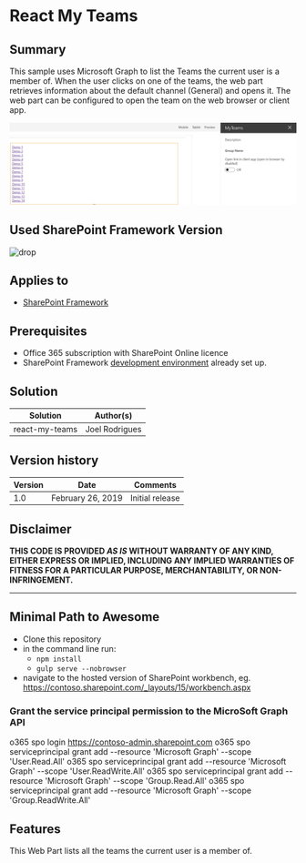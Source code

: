 # React My Teams

## Summary

This sample uses Microsoft Graph to list the Teams the current user is a member of. When the user clicks on one of the teams, the web part retrieves information about the default channel (General) and opens it.
The web part can be configured to open the team on the web browser or client app.

![Demo](./assets/Preview.png)

## Used SharePoint Framework Version

![drop](https://img.shields.io/badge/drop-1.7.1-green.svg)

## Applies to

- [SharePoint Framework](https:/dev.office.com/sharepoint)

## Prerequisites

- Office 365 subscription with SharePoint Online licence
- SharePoint Framework [development environment](https://dev.office.com/sharepoint/docs/spfx/set-up-your-development-environment) already set up.

## Solution

| Solution       | Author(s)      |
| -------------- | -------------- |
| react-my-teams | Joel Rodrigues |

## Version history

| Version | Date              | Comments        |
| ------- | ----------------- | --------------- |
| 1.0     | February 26, 2019 | Initial release |

## Disclaimer

**THIS CODE IS PROVIDED _AS IS_ WITHOUT WARRANTY OF ANY KIND, EITHER EXPRESS OR IMPLIED, INCLUDING ANY IMPLIED WARRANTIES OF FITNESS FOR A PARTICULAR PURPOSE, MERCHANTABILITY, OR NON-INFRINGEMENT.**

---

## Minimal Path to Awesome

- Clone this repository
- in the command line run:
  - `npm install`
  - `gulp serve --nobrowser`
- navigate to the hosted version of SharePoint workbench, eg. https://contoso.sharepoint.com/_layouts/15/workbench.aspx

### Grant the service principal permission to the MicroSoft Graph API

o365 spo login https://contoso-admin.sharepoint.com
o365 spo serviceprincipal grant add --resource 'Microsoft Graph' --scope 'User.Read.All'
o365 spo serviceprincipal grant add --resource 'Microsoft Graph' --scope 'User.ReadWrite.All'
o365 spo serviceprincipal grant add --resource 'Microsoft Graph' --scope 'Group.Read.All'
o365 spo serviceprincipal grant add --resource 'Microsoft Graph' --scope 'Group.ReadWrite.All'

## Features

This Web Part lists all the teams the current user is a member of.
